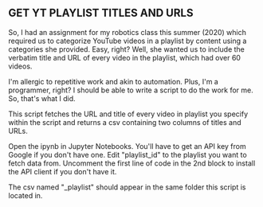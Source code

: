 ## GET YT PLAYLIST TITLES AND URLS 

So, I had an assignment for my robotics class this summer (2020) which 
required us to categorize YouTube videos in a playlist by content using 
a categories she provided. Easy, right? Well, she wanted us to include 
the verbatim title and URL of every video in the playlist, which had 
over 60 videos.

I'm allergic to repetitive work and akin to automation. Plus, I'm a
programmer, right? I should be able to write a script to do the work
for me. So, that's what I did. 

This script fetches the URL and title of every video in playlist you 
specify within the script and returns a csv containing two columns of 
titles and URLs.

Open the ipynb in Jupyter Notebooks. You'll have to get an API key 
from Google if you don't have one. Edit "playlist_id" to the playlist
you want to fetch data from. Uncomment the first line of code in the 
2nd block to install the API client if you don't have it.

The csv named "_playlist" should appear in the same folder this script
is located in.
